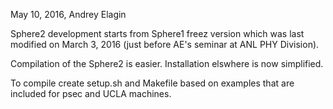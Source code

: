 May 10, 2016, Andrey Elagin

Sphere2 development starts from Sphere1 freez version which was last modified on March 3, 2016 
(just before AE's seminar at ANL PHY Division).

Compilation of the Sphere2 is easier. Installation elswhere is now simplified.

To compile create setup.sh and Makefile based on examples that are included for psec and UCLA machines.

